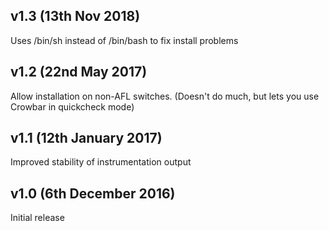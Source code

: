 v1.3 (13th Nov 2018)
---------------------

Uses /bin/sh instead of /bin/bash to fix install problems

v1.2 (22nd May 2017)
---------------------

Allow installation on non-AFL switches.
(Doesn't do much, but lets you use Crowbar in quickcheck mode)


v1.1 (12th January 2017)
---------------------

Improved stability of instrumentation output


v1.0 (6th December 2016)
---------------------

Initial release
